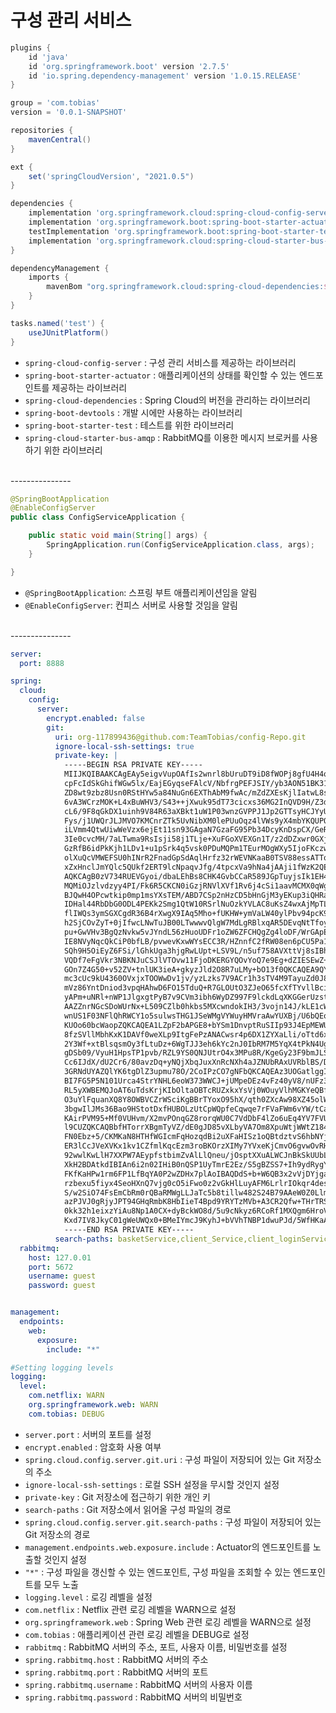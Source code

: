 # 구성 관리 서비스

```groovy
plugins {
    id 'java'
    id 'org.springframework.boot' version '2.7.5'
    id 'io.spring.dependency-management' version '1.0.15.RELEASE'
}

group = 'com.tobias'
version = '0.0.1-SNAPSHOT'

repositories {
    mavenCentral()
}

ext {
    set('springCloudVersion', "2021.0.5")
}

dependencies {
    implementation 'org.springframework.cloud:spring-cloud-config-server'
    implementation 'org.springframework.boot:spring-boot-starter-actuator'
    testImplementation 'org.springframework.boot:spring-boot-starter-test'
    implementation 'org.springframework.cloud:spring-cloud-starter-bus-amqp:3.1.2'
}

dependencyManagement {
    imports {
        mavenBom "org.springframework.cloud:spring-cloud-dependencies:${springCloudVersion}"
    }
}

tasks.named('test') {
    useJUnitPlatform()
}
```

- `spring-cloud-config-server` : 구성 관리 서비스를 제공하는 라이브러리
- `spring-boot-starter-actuator` : 애플리케이션의 상태를 확인할 수 있는 엔드포인트를 제공하는 라이브러리
- `spring-cloud-dependencies` : Spring Cloud의 버전을 관리하는 라이브러리
- `spring-boot-devtools` : 개발 시에만 사용하는 라이브러리
- `spring-boot-starter-test` : 테스트를 위한 라이브러리
- `spring-cloud-starter-bus-amqp` : RabbitMQ를 이용한 메시지 브로커를 사용하기 위한 라이브러리

<br/>
---------------

```java
@SpringBootApplication
@EnableConfigServer
public class ConfigServiceApplication {

    public static void main(String[] args) {
        SpringApplication.run(ConfigServiceApplication.class, args);
    }

}
```

- ``@SpringBootApplication``: 스프링 부트 애플리케이션임을 알림
- ``@EnableConfigServer``: 컨피스 서버로 사용할 것임을 알림


<br/>
---------------

```yaml
server:
  port: 8888

spring:
  cloud:
    config:
      server:
        encrypt.enabled: false
        git:
          uri: org-117899436@github.com:TeamTobias/config-Repo.git
          ignore-local-ssh-settings: true
          private-key: |
            -----BEGIN RSA PRIVATE KEY-----
            MIIJKQIBAAKCAgEAy5eigvVupOAfIs2wnrl8bUruDT9iD8fWOPj8gfU4H4q2jw8B
            cpFcIdSkGhifWGw5lx/EajEGyqseFAlcV/NbfrgPEFJSIY/yb3AON51BK31c8YWU
            ZD8wt9zbz8Usn0RStHYw5a84NuGn6EXThAbM9fwAc/mZdZXEsKjlIatwL8sgehS0
            6vA3WCrzMOK+L4xBuWHV3/S43++jXwuk95dT73cicxs36MG2InQVD9H/Z3dJmQbh
            cL6/9F8qGkDX1uinh9V84R63aXBkt1uW1P03wnzGVPPJ1Jp2GTTsyHCJYyUeXEh8
            Fys/j1UWQrJLJMVO7KMCnrZTk5UvNibXM0lePUuOqz4lVWs9yX4mbYKQUPOgFPBj
            iLVmm4QtwUiwWeVzx6ejEt11sn93GAgaN7GzaFG95Pb34DcyKnDspCX/GeRpBfmz
            3Ie0cvcMH/7aLTwma9RsIsji58j1TLje+XuFGoXVEXGn1T/z2dDZxwr0GXjPjlRC
            GzRfB6idPkKjh1LDv1+u1pSrk4q5vsk0PDuMQPm1TEurMOgWXy5IjoFKczwHJ6iT
            olXuQcVMWEFSU0hINrR2FnadGpSdAqlHrfz32rWEVNKaaB0TSV88essATTqJIURV
            xZxHnclJmYQlc5QUkf2ERT9lcNpaqvJfg/4tpcxVa9hNa4jAAji1fWzK2QECAwEA
            AQKCAgB0zV734RUEVGyoi/dbaLEhBs8CHK4GvbCCaR589JGpTuyjsIk1EH4aDqPD
            MQMiOJzlvdzyy4PI/Fk6R5CKCN0iGzjRNVlXVf1Rv6j4cSi1aavMCMX0qWgq4/Pc
            BJQwH4OPcwtkip0mp1msYXsTEM/ABD7CSp2nHzCD5bHnGjM3yEKup3iQHRazZ5i0
            IDHal44RbDbG0ODL4PEKk2Smg1QtW10RSrlNuOzkYVLAC8uKsZ4wxAjMpTL9YSeH
            flIWQs3ymSGXCgdR36B4rXwgX9IAq5Mho+fUKHW+ymVaLW40ylPbv94pcK97bOZj
            h2SjCOvZyT+0jIfwcLNwTuJB00LTwwwvQlgW7MdLgRBlxqAR5DEvqNtTfoyz9v0d
            pu+GwVHv3BgQzNvkw5vJYndL56zHuoUDFr1oZW6ZFCHQgZg4loDF/WrGApEKy7FK
            IE8NVyNqcQkCiP0bfLB/pvwevKxwWYsECC3R/HZnnfC2fRW08en6pCU5Pa15Lk+l
            SQh9H5OiEyZ6FSi/lGhkUga3hjgRwLUpt+LSV9L/n5uf758AVXttVj8sIBhiaihd
            VQDf7eFgVkr3NBKNJuCSJlVTOvw11FjoDKERGYQOvYoQ7e9Eg+dZIESEwZ+HojKN
            GOn7Z4G50+v52ZV+tnlUK3ieA+gkyzJld2O8R7uLMy+bO13f0QKCAQEA9QYXqViu
            mc3cUc9kU4360OVxjxTOOWwDv1jv/yzLzks7V9ACr1h3sTV4M9TayuZd0J8LFGU4
            mVz86YntDniod3vpqHAhwD6FO15TduQ+R7GLOUtO3ZJeO65fcXfTYvllBcifCrfc
            yAPm+uNRl+nWP1JlgxgtPyB7v9CVm3ibh6WyDZ997F9lckdLqXKGGerUzste8AkK
            AAZZnrNGcSDoWUrNx+L509CZlb0hkbs5MXcwndokIH3/3vojn14J/kLE1cWCqlyB
            wnUS1F03NFlQhRWCY1o5sulwsTHG1JSeWMgVYWuyHMVraAwYUXBj/U6bQEo2S4/g
            KUOo60bcWaopZQKCAQEA1LZpF2bAPGE8+bYSm1DnvptRuSIIp93J4EpMEWU7Mhh9
            8fzSVllMbhKxK1DAVf0weXLp9ItgFePzANACwsr4p6DX1ZYXaLli/oTtd6xOfkCk
            2Y3Wf+xtBlsqsmOy3fLtuDz+6WgTJJ3eh6kYc2nJ0IbRM7M5YqX4tPkN4UgIsiUP
            gDSb09/VyuH1HpsTP1pvb/RZL9YS0QNJUtrO4x3MPu8R/KgeGy23F9bmJLSEEyv5
            Cc6IJdX/dU2Cr6/80avzDq+yNQjXbqJuxXnRcNXh4aJZNUbRAxUVRblBS/DAagTl
            3GRNdUYAZQlYK6tgDlZ3upmu78O/2CoIPzCO7gNFbQKCAQEAz3UOGatlggIkFfyU
            BI7FG5P5N101Urca4StrYNHL6eoW373WWCJ+jUMpeDEz4vFz40yV8/nUFz39Qbsv
            RL5yXWBEMQJoAT6uTdsKrjKIbOltaOBTcRUZxkxYsVj0WOuyVlhMGKYeQBfVvP01
            O3uYlFquanXQ8Y8OWBVCZrWSciKgBBrTYoxO95hX/qth0ZXcAw98XZ45olW+EbnW
            3bgwIlJMs36Bao9HStotDxfHUBOLzUtCpWQpfeCqwqe7rFVaFWm6vYW/tCat/7LB
            KAirPVM95+Mf0VUHvm/X2mvPOnqGZ8rorqWU0C7VdDbF4lZo6uEq4YV7FVUdM7/2
            l9CUZQKCAQBbfHTorrXBgmTyVZ/dE0gJD85vXLbyVA7Om8XpuWtjWWtZ184ze0bH
            FN0Ebz+5/CKMKaN8HTHfWGIcmFqHozqdBi2uXFaHISz1oQBtdztvS6hbNYjrDim6
            ER3lCcJVeXVKx1kv1CZfmlKqcEzm3roBKOrzXIMy7YVxeKjCmvO6gvwOvRHEZ8IQ
            92wwlKwLlH7XXPW7AEypfstbimZvAlLlQneu/jOsptXXuALWCJnBkSkUUbL26vpr
            XkH2BDAtkdIBIAn6i2n02IHiB0nQSP1UyTmrE2Ez/S5gBZSS7+Ih9ydRygYSiWAE
            FKfKaHPw1rm6FP1LfBqYA0P2wZDHx7plAoIBAQDdS+b+W6QB3x2vVjDYjga+seUK
            rzbexu5fiyx4SeoHXnQ7vjg0cO5iFwo0z2vGkHlLuyAFM6LrlrIOkqr4desy7r3S
            S/w2SiO74FsEmCbRm0rQBaRMWgLLJaTc5b8tillw482S24B79AAeW0Z0LlmeBU60
            azPJVJ0gRjyJPT94GHqRmbK8HbIieT4Bpd9YRYTzMVb+A3CR2Qfw+THrTRS+qoQw
            0kk32h1eixzYiAu8Np1A0CX+dyBckWO8d/5u9cNkyz6RCoRf1MXQgm6HroVIuB3s
            Kxd7IV8JkyC01gWeUWQx0+BMeIYmcJ9KyhJ+bVVhTNBP1dwuPJd/5WfHKaAs
            -----END RSA PRIVATE KEY-----
          search-paths: basketService,client_Service,client_loginService,couponService,deliveryService,manager_Service,manager_loginService,orderService,pointService,product_cudService,product_readService,recentlyviewedService,review_cudService,review_readService,saler_Service,saler_loginService
  rabbitmq:
    host: 127.0.01
    port: 5672
    username: guest
    password: guest


management:
  endpoints:
    web:
      exposure:
        include: "*"

#Setting logging levels
logging:
  level:
    com.netflix: WARN
    org.springframework.web: WARN
    com.tobias: DEBUG
```

- `server.port` : 서버의 포트를 설정
- `encrypt.enabled` : 암호화 사용 여부
- `spring.cloud.config.server.git.uri` : 구성 파일이 저장되어 있는 Git 저장소의 주소
- `ignore-local-ssh-settings` : 로컬 SSH 설정을 무시할 것인지 설정
- `private-key` : Git 저장소에 접근하기 위한 개인 키
- `search-paths` : Git 저장소에서 읽어올 구성 파일의 경로
- `spring.cloud.config.server.git.search-paths` : 구성 파일이 저장되어 있는 Git 저장소의 경로
- `management.endpoints.web.exposure.include` : Actuator의 엔드포인트를 노출할 것인지 설정
- `"*"` : 구성 파일을 갱신할 수 있는 엔드포인트, 구성 파일을 조회할 수 있는 엔드포인트를 모두 노출
- `logging.level` : 로깅 레벨을 설정
- `com.netflix` : Netflix 관련 로깅 레벨을 WARN으로 설정
- `org.springframework.web` : Spring Web 관련 로깅 레벨을 WARN으로 설정
- `com.tobias` : 애플리케이션 관련 로깅 레벨을 DEBUG로 설정
- `rabbitmq` : RabbitMQ 서버의 주소, 포트, 사용자 이름, 비밀번호를 설정
- `spring.rabbitmq.host` : RabbitMQ 서버의 주소
- `spring.rabbitmq.port` : RabbitMQ 서버의 포트
- `spring.rabbitmq.username` : RabbitMQ 서버의 사용자 이름
- `spring.rabbitmq.password` : RabbitMQ 서버의 비밀번호